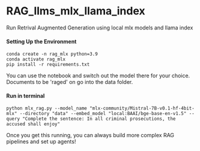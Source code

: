 # RAG_llms_mlx_llama_index
Run Retrival Augmented Generation using local mlx models and llama index
#### Setting Up the Environment

```
conda create -n rag_mlx python=3.9
conda activate rag_mlx
pip install -r requirements.txt
```
You can use the notebook and switch out the model there for your choice. Documents to be 'raged' on go into the data folder. 

#### Run in terminal
```
python mlx_rag.py --model_name "mlx-community/Mistral-7B-v0.1-hf-4bit-mlx" --directory "data" --embed_model "local:BAAI/bge-base-en-v1.5" --query "Complete the sentence: In all criminal prosecutions, the accused shall enjoy"
```
Once you get this running, you can always build more complex RAG pipelines and set up agents!
